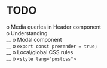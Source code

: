 # TODO

o Media queries in Header component  
o Understanding   
__ o Modal component  
__ o ```export const prerender = true;```  
__ o Local/global CSS rules  
__ o ```<style lang="postcss">```  
